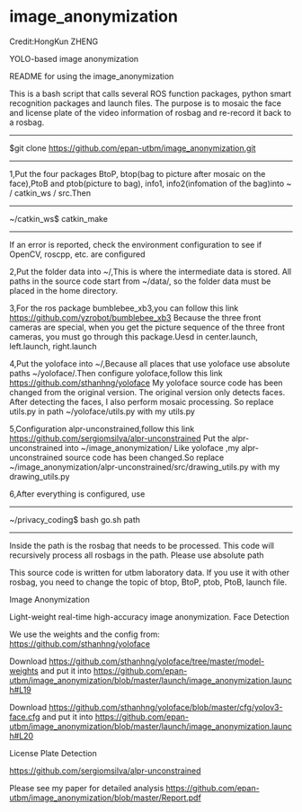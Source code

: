 # image_anonymization

Credit:HongKun ZHENG

YOLO-based image anonymization

README for using the image_anonymization

This is a bash script that calls several ROS function packages, python smart recognition packages and launch files. The purpose is to mosaic the face and license plate of the video information of rosbag and re-record it back to a rosbag.

----------------------------------------------------------------------
$git clone https://github.com/epan-utbm/image_anonymization.git
  
----------------------------------------------------------------------


1,Put the four packages BtoP, btop(bag to picture after mosaic on the face),PtoB and ptob(picture to bag), info1, info2(infomation of  the bag)into ~ / catkin_ws / src.Then

----------------------------------------------------------------------
  ~/catkin_ws$ catkin_make
  
----------------------------------------------------------------------
If an error is reported, check the environment configuration to see if OpenCV, roscpp, etc. are configured



2,Put the folder data into ~/,This is where the intermediate data is stored. All paths in the source code start from ~/data/, so the folder data must be placed in the home directory.



3,For the ros package bumblebee_xb3,you can follow this link https://github.com/yzrobot/bumblebee_xb3
Because the three front cameras are special, when you get the picture sequence of the three front cameras, you must go through this package.Uesd in center.launch, left.launch, right.launch



4,Put the yoloface into ~/,Because all places that use yoloface use absolute paths ~/yoloface/.Then configure yoloface,follow this link https://github.com/sthanhng/yoloface
My yoloface source code has been changed from the original version. The original version only detects faces. After detecting the faces, I also perform mosaic processing. So replace utils.py in path ~/yoloface/utils.py with my utils.py



5,Configuration alpr-unconstrained,follow this link https://github.com/sergiomsilva/alpr-unconstrained
Put the alpr-unconstrained into ~/image_anonymization/
Like yoloface ,my alpr-unconstrained source code has been changed.So replace  ~/image_anonymization/alpr-unconstrained/src/drawing_utils.py with my drawing_utils.py



6,After everything is configured, use

----------------------------------------------------------------------
~/privacy_coding$ bash go.sh path

----------------------------------------------------------------------
Inside the path is the rosbag that needs to be processed. This code will recursively process all rosbags in the path.
Please use absolute path



This source code is written for utbm laboratory data. If you use it with other rosbag, you need to change the topic of btop, BtoP, ptob, PtoB, launch file.

Image Anonymization

Light-weight real-time high-accuracy image anonymization.
Face Detection

We use the weights and the config from: https://github.com/sthanhng/yoloface

Download https://github.com/sthanhng/yoloface/tree/master/model-weights and put it into https://github.com/epan-utbm/image_anonymization/blob/master/launch/image_anonymization.launch#L19


Download https://github.com/sthanhng/yoloface/blob/master/cfg/yolov3-face.cfg and put it into https://github.com/epan-utbm/image_anonymization/blob/master/launch/image_anonymization.launch#L20

License Plate Detection

https://github.com/sergiomsilva/alpr-unconstrained


Please see my paper for detailed analysis
https://github.com/epan-utbm/image_anonymization/blob/master/Report.pdf

